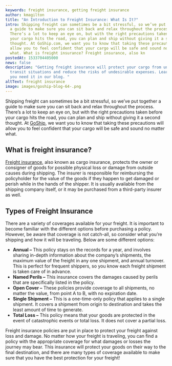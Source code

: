 ```yaml
---
keywords: freight insurance, getting freight insurance
author: kmagilton
title: "An Introduction to Freight Insurance: What Is It?"
intro: Shipping freight can sometimes be a bit stressful, so we’ve put together
  a guide to make sure you can sit back and relax throughout the process.
  There’s a lot to keep an eye on, but with the right precautions taken before
  your cargo hits the road, you can plan and ship without giving it a second
  thought. At GoShip.com, we want you to know that taking these precautions will
  allow you to feel confident that your cargo will be safe and sound no matter
  what. What is freight insurance? Freight insurance, also kn
postedAt: 1533704405000
news: false
description: "Getting freight insurance will protect your cargo from unexpected
  transit situations and reduce the risks of undesirable expenses. Learn why do
  you need it in our blog. "
altText: freight insurance
image: images/goship-blog-64-.png
---
```

Shipping freight can sometimes be a bit stressful, so we’ve put together a guide to make sure you can sit back and relax throughout the process. There’s a lot to keep an eye on, but with the right precautions taken before your cargo hits the road, you can plan and ship without giving it a second thought. At [GoShip](https://goship.com), we want you to know that taking these precautions will allow you to feel confident that your cargo will be safe and sound no matter what.

## **What is freight insurance?**

[Freight insurance](https://www.goship.com/posts/what-is-freight-insurance), also known as cargo insurance, protects the owner or consigner of goods for possible physical loss or damage from outside causes during shipping. The insurer is responsible for reimbursing the policyholder for the value of the goods if they happen to get damaged or perish while in the hands of the shipper. It is usually available from the shipping company itself, or it may be purchased from a third-party insurer as well.

## **Types of Freight Insurance**

There are a variety of coverages available for your freight. It is important to become familiar with the different options before purchasing a policy. However, be aware that coverage is not catch-all, so consider what you’re shipping and how it will be traveling. Below are some different options:

* **Annual –** This policy stays on the records for a year, and involves sharing in-depth information about the company’s shipments, the maximum value of the freight in any one shipment, and annual turnover. This is perfect for frequent shippers, so you know each freight shipment is taken care of in advance.
* **Named Perils –** This insurance covers the damages caused by perils that are specifically listed in the policy.
* **Open Cover –** These policies provide coverage to all shipments, no matter the value, from point A to B, with no expiration date.
* **Single Shipment –** This is a one-time-only policy that applies to a single shipment. It covers a shipment from origin to destination and takes the least amount of time to generate.
* **Total Loss –** This policy means that your goods are protected in the event of catastrophic events or total loss. It does not cover a partial loss.

Freight insurance policies are put in place to protect your freight against loss and damage. No matter how your freight is traveling, you can find a policy with the appropriate coverage for what damages or losses the journey may bear. This insurance will protect your goods on their way to the final destination, and there are many types of coverage available to make sure that you have the best protection for your freight!